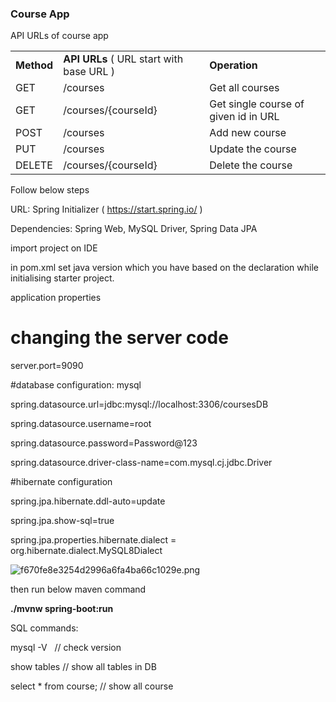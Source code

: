 ### Course App

API URLs of course app

|     |     |     |
| --- | --- | --- |
| **Method** | **API URLs** ( URL start with base URL ) | **Operation** |
| GET | /courses | Get all courses |
| GET | /courses/{courseId} | Get single course of given id in URL |
| POST | /courses | Add new course |
| PUT | /courses | Update the course |
| DELETE | /courses/{courseId} | Delete the course |

Follow below steps

URL: Spring Initializer ( https://start.spring.io/ )

Dependencies: Spring Web, MySQL Driver, Spring Data JPA

import project on IDE

in pom.xml set java version which you have based on the declaration while initialising starter project.

application properties

# changing the server code

server.port=9090

#database configuration: mysql

spring.datasource.url=jdbc:mysql://localhost:3306/coursesDB

spring.datasource.username=root

spring.datasource.password=Password@123

spring.datasource.driver-class-name=com.mysql.cj.jdbc.Driver

#hibernate configuration

spring.jpa.hibernate.ddl-auto=update

spring.jpa.show-sql=true

spring.jpa.properties.hibernate.dialect = org.hibernate.dialect.MySQL8Dialect

![f670fe8e3254d2996a6fa4ba66c1029e.png](file:///home/shashank/snap/joplin-desktop/28/.config/joplin-desktop/resources/994d7a2f3658460cafd3ea1916d19593.png)

then run below maven command

**./mvnw spring-boot:run**

SQL commands:

mysql -V   // check version

show tables // show all tables in DB

select * from course; // show all course